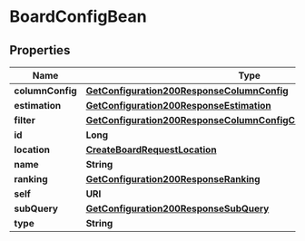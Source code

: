 

# BoardConfigBean


## Properties

| Name | Type | Description | Notes |
|------------ | ------------- | ------------- | -------------|
|**columnConfig** | [**GetConfiguration200ResponseColumnConfig**](GetConfiguration200ResponseColumnConfig.md) |  |  [optional] |
|**estimation** | [**GetConfiguration200ResponseEstimation**](GetConfiguration200ResponseEstimation.md) |  |  [optional] |
|**filter** | [**GetConfiguration200ResponseColumnConfigColumnsInnerStatusesInner**](GetConfiguration200ResponseColumnConfigColumnsInnerStatusesInner.md) |  |  [optional] |
|**id** | **Long** |  |  [optional] |
|**location** | [**CreateBoardRequestLocation**](CreateBoardRequestLocation.md) |  |  [optional] |
|**name** | **String** |  |  [optional] |
|**ranking** | [**GetConfiguration200ResponseRanking**](GetConfiguration200ResponseRanking.md) |  |  [optional] |
|**self** | **URI** |  |  [optional] |
|**subQuery** | [**GetConfiguration200ResponseSubQuery**](GetConfiguration200ResponseSubQuery.md) |  |  [optional] |
|**type** | **String** |  |  [optional] |



